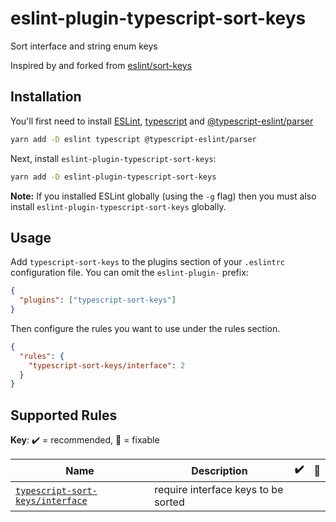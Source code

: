 # eslint-plugin-typescript-sort-keys

Sort interface and string enum keys

Inspired by and forked from [eslint/sort-keys](https://github.com/eslint/eslint/blob/master/docs/rules/sort-keys.md)

## Installation

You'll first need to install [ESLint](http://eslint.org), [typescript](http://www.typescriptlang.org/) and [@typescript-eslint/parser](https://github.com/typescript-eslint/typescript-eslint/tree/master/packages/parser)

```sh
yarn add -D eslint typescript @typescript-eslint/parser
```

Next, install `eslint-plugin-typescript-sort-keys`:

```sh
yarn add -D eslint-plugin-typescript-sort-keys
```

**Note:** If you installed ESLint globally (using the `-g` flag) then you must also install `eslint-plugin-typescript-sort-keys` globally.

## Usage

Add `typescript-sort-keys` to the plugins section of your `.eslintrc` configuration file. You can omit the `eslint-plugin-` prefix:

```json
{
  "plugins": ["typescript-sort-keys"]
}
```

Then configure the rules you want to use under the rules section.

```json
{
  "rules": {
    "typescript-sort-keys/interface": 2
  }
}
```

## Supported Rules

<!-- begin rule list -->

**Key**: :heavy_check_mark: = recommended, :wrench: = fixable

<!-- prettier-ignore -->
| Name | Description | :heavy_check_mark: | :wrench: |
| ---- | ----------- | ------------------ | -------- |
| [`typescript-sort-keys/interface`](./docs/rules/interface.md) | require interface keys to be sorted |  |  |

<!-- end rule list -->
